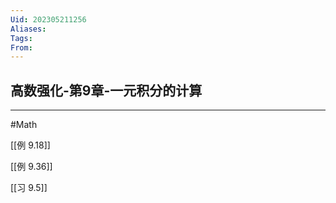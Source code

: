 ```yaml
---
Uid: 202305211256
Aliases: 
Tags: 
From: 
---
```


## 高数强化-第9章-一元积分的计算
---
#Math 

[[例 9.18]]

[[例 9.36]]

[[习 9.5]]